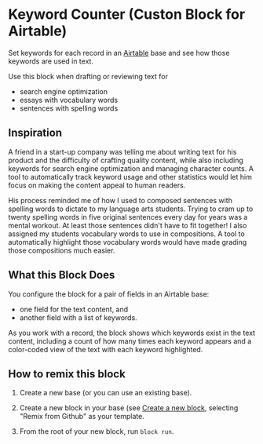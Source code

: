 # Keyword Counter (Custon Block for Airtable)

Set keywords for each record in an [Airtable](https://airtable.com) base and see how those keywords are used in text.

Use this block when drafting or reviewing text for 
- search engine optimization
- essays with vocabulary words
- sentences with spelling words

## Inspiration

A friend in a start-up company was telling me about writing text for his product and the difficulty of crafting quality content, 
while also including keywords for search engine optimization and managing character counts.
A tool to automatically track keyword usage and other statistics would let him focus on making the content appeal to human readers.

His process reminded me of how I used to composed sentences with spelling words to dictate to my language arts students. 
Trying to cram up to twenty spelling words in five original sentences every day for years was a mental workout. 
At least those sentences didn't have to fit together! I also assigned my students vocabulary words to use in compositions. 
A tool to automatically highlight those vocabulary words would have made grading those compositions much easier.

## What this Block Does

You configure the block for a pair of fields in an Airtable base: 
- one field for the text content, and 
- another field with a list of keywords. 

As you work with a record, the block shows which keywords exist in the text content, 
including a count of how many times each keyword appears and a color-coded view of the text with each keyword highlighted.

## How to remix this block

1. Create a new base (or you can use an existing base).

2. Create a new block in your base (see [Create a new block](https://airtable.com/developers/blocks/guides/hello-world-tutorial#create-a-new-block),
   selecting "Remix from Github" as your template.

3. From the root of your new block, run `block run`.
